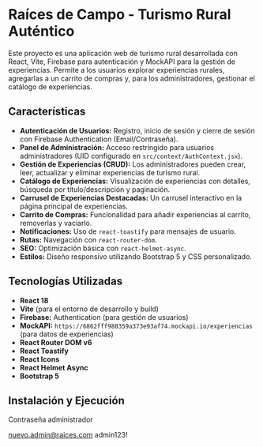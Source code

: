 # Raíces de Campo - Turismo Rural Auténtico

Este proyecto es una aplicación web de turismo rural desarrollada con React, Vite, Firebase para autenticación y MockAPI para la gestión de experiencias. Permite a los usuarios explorar experiencias rurales, agregarlas a un carrito de compras y, para los administradores, gestionar el catálogo de experiencias.

## Características

* **Autenticación de Usuarios:** Registro, inicio de sesión y cierre de sesión con Firebase Authentication (Email/Contraseña).
* **Panel de Administración:** Acceso restringido para usuarios administradores (UID configurado en `src/context/AuthContext.jsx`).
* **Gestión de Experiencias (CRUD):** Los administradores pueden crear, leer, actualizar y eliminar experiencias de turismo rural.
* **Catálogo de Experiencias:** Visualización de experiencias con detalles, búsqueda por título/descripción y paginación.
* **Carrusel de Experiencias Destacadas:** Un carrusel interactivo en la página principal de experiencias.
* **Carrito de Compras:** Funcionalidad para añadir experiencias al carrito, removerlas y vaciarlo.
* **Notificaciones:** Uso de `react-toastify` para mensajes de usuario.
* **Rutas:** Navegación con `react-router-dom`.
* **SEO:** Optimización básica con `react-helmet-async`.
* **Estilos:** Diseño responsivo utilizando Bootstrap 5 y CSS personalizado.

## Tecnologías Utilizadas

* **React 18**
* **Vite** (para el entorno de desarrollo y build)
* **Firebase:** Authentication (para gestión de usuarios)
* **MockAPI:** `https://6862fff988359a373e93af74.mockapi.io/experiencias` (para datos de experiencias)
* **React Router DOM v6**
* **React Toastify**
* **React Icons**
* **React Helmet Async**
* **Bootstrap 5**

## Instalación y Ejecución
Contraseña administrador

nuevo.admin@raices.com
admin123!
